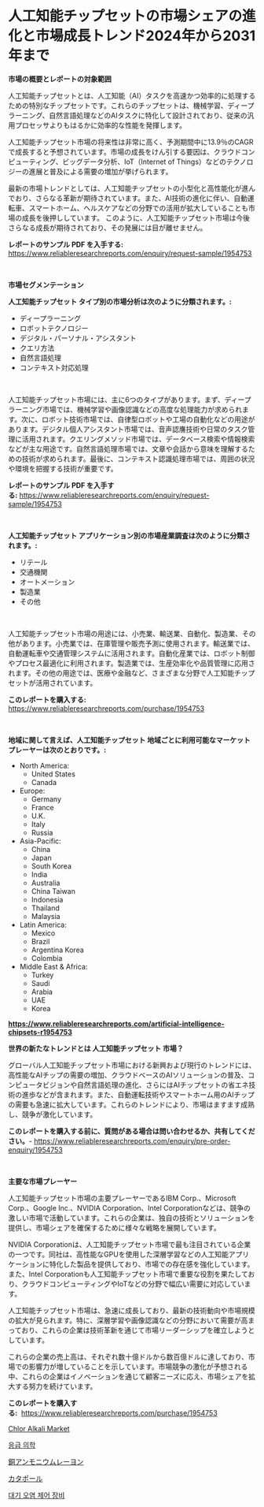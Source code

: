 <p><h1>人工知能チップセットの市場シェアの進化と市場成長トレンド2024年から2031年まで</h1></p><p><strong>市場の概要とレポートの対象範囲</strong></p>
<p><p>人工知能チップセットとは、人工知能（AI）タスクを高速かつ効率的に処理するための特別なチップセットです。これらのチップセットは、機械学習、ディープラーニング、自然言語処理などのAIタスクに特化して設計されており、従来の汎用プロセッサよりもはるかに効率的な性能を発揮します。</p><p>人工知能チップセット市場の将来性は非常に高く、予測期間中に13.9％のCAGRで成長すると予想されています。市場の成長をけん引する要因は、クラウドコンピューティング、ビッグデータ分析、IoT（Internet of Things）などのテクノロジーの進展と普及による需要の増加が挙げられます。</p><p>最新の市場トレンドとしては、人工知能チップセットの小型化と高性能化が進んでおり、さらなる革新が期待されています。また、AI技術の進化に伴い、自動運転車、スマートホーム、ヘルスケアなどの分野での活用が拡大していることも市場の成長を後押ししています。  このように、人工知能チップセット市場は今後さらなる成長が期待されており、その発展には目が離せません。</p></p>
<p><strong>レポートのサンプル PDF を入手する:</strong> <a href="https://www.reliableresearchreports.com/enquiry/request-sample/1954753">https://www.reliableresearchreports.com/enquiry/request-sample/1954753</a></p>
<p>&nbsp;</p>
<p><strong>市場セグメンテーション</strong></p>
<p><strong>人工知能チップセット タイプ別の市場分析は次のように分類されます。:</strong></p>
<p><ul><li>ディープラーニング</li><li>ロボットテクノロジー</li><li>デジタル・パーソナル・アシスタント</li><li>クエリ方法</li><li>自然言語処理</li><li>コンテキスト対応処理</li></ul></p>
<p>&nbsp;</p>
<p><p>人工知能チップセット市場には、主に6つのタイプがあります。まず、ディープラーニング市場では、機械学習や画像認識などの高度な処理能力が求められます。次に、ロボット技術市場では、自律型ロボットや工場の自動化などの用途があります。デジタル個人アシスタント市場では、音声認譍技術や日常のタスク管理に活用されます。クエリングメソッド市場では、データベース検索や情報検索などが主な用途です。自然言語処理市場では、文章や会話から意味を理解するための技術が求められます。最後に、コンテキスト認識処理市場では、周囲の状況や環境を把握する技術が重要です。</p></p>
<p><strong>レポートのサンプル PDF を入手する:</strong>&nbsp;<a href="https://www.reliableresearchreports.com/enquiry/request-sample/1954753">https://www.reliableresearchreports.com/enquiry/request-sample/1954753</a></p>
<p>&nbsp;</p>
<p><strong> 人工知能チップセット アプリケーション別の市場産業調査は次のように分類されます。:</strong></p>
<p><ul><li>リテール</li><li>交通機関</li><li>オートメーション</li><li>製造業</li><li>その他</li></ul></p>
<p>&nbsp;</p>
<p><p>人工知能チップセット市場の用途には、小売業、輸送業、自動化、製造業、その他があります。小売業では、在庫管理や販売予測に使用されます。輸送業では、自動運転車や交通管理システムに活用されます。自動化産業では、ロボット制御やプロセス最適化に利用されます。製造業では、生産効率化や品質管理に応用されます。その他の用途では、医療や金融など、さまざまな分野で人工知能チップセットが活用されています。</p></p>
<p><strong>このレポートを購入する:</strong>&nbsp; <a href="https://www.reliableresearchreports.com/purchase/1954753">https://www.reliableresearchreports.com/purchase/1954753</a></p>
<p>&nbsp;</p>
<p><strong>地域に関して言えば、人工知能チップセット 地域ごとに利用可能なマーケットプレーヤーは次のとおりです。:</strong></p>
<p><ul>
    <li>
        North America:
        <ul>
            <li>United States</li>
            <li>Canada</li>
        </ul>
    </li>
    <li>
        Europe:
        <ul>
            <li>Germany</li>
            <li>France</li>
            <li>U.K.</li>
            <li>Italy</li>
            <li>Russia</li>
        </ul>
    </li>
    <li>
        Asia-Pacific:
        <ul>
            <li>China</li>
            <li>Japan</li>
            <li>South Korea</li>
            <li>India</li>
            <li>Australia</li>
            <li>China Taiwan</li>
            <li>Indonesia</li>
            <li>Thailand</li>
            <li>Malaysia</li>
        </ul>
    </li>
    <li>
        Latin America:
        <ul>
            <li>Mexico</li>
            <li>Brazil</li>
            <li>Argentina Korea</li>
            <li>Colombia</li>
        </ul>
    </li>
    <li>
        Middle East & Africa:
        <ul>
            <li>Turkey</li>
            <li>Saudi</li>
            <li>Arabia</li>
            <li>UAE</li>
            <li>Korea</li>
        </ul>
    </li>
    </ul></p>
<p><strong><a href="https://www.reliableresearchreports.com/artificial-intelligence-chipsets-r1954753">https://www.reliableresearchreports.com/artificial-intelligence-chipsets-r1954753</a></strong>&nbsp;</p>
<p><strong>世界の新たなトレンドとは 人工知能チップセット 市場？</strong></p>
<p><p>グローバル人工知能チップセット市場における新興および現行のトレンドには、高性能なAIチップの需要の増加、クラウドベースのAIソリューションの普及、コンピュータビジョンや自然言語処理の進化、さらにはAIチップセットの省エネ技術の進歩などが含まれます。また、自動運転技術やスマートホーム用のAIチップの需要も急速に拡大しています。これらのトレンドにより、市場はますます成熟し、競争が激化しています。</p></p>
<p><strong>このレポートを購入する前に、質問がある場合は問い合わせるか、共有してください。</strong>- <a href="https://www.reliableresearchreports.com/enquiry/pre-order-enquiry/1954753">https://www.reliableresearchreports.com/enquiry/pre-order-enquiry/1954753</a></p>
<p>&nbsp;</p>
<p><strong>主要な市場プレーヤー</strong></p>
<p><p>人工知能チップセット市場の主要プレーヤーであるIBM Corp.、Microsoft Corp.、Google Inc.、NVIDIA Corporation、Intel Corporationなどは、競争の激しい市場で活動しています。これらの企業は、独自の技術とソリューションを提供し、市場シェアを確保するために様々な戦略を展開しています。</p><p>NVIDIA Corporationは、人工知能チップセット市場で最も注目されている企業の一つです。同社は、高性能なGPUを使用した深層学習などの人工知能アプリケーションに特化した製品を提供しており、市場での存在感を強化しています。また、Intel Corporationも人工知能チップセット市場で重要な役割を果たしており、クラウドコンピューティングやIoTなどの分野で幅広い需要に対応しています。</p><p>人工知能チップセット市場は、急速に成長しており、最新の技術動向や市場規模の拡大が見られます。特に、深層学習や画像認識などの分野において需要が高まっており、これらの企業は技術革新を通じて市場リーダーシップを確立しようとしています。</p><p>これらの企業の売上高は、それぞれ数十億ドルから数百億ドルに達しており、市場での影響力が増していることを示しています。市場競争の激化が予想される中、これらの企業はイノベーションを通じて顧客ニーズに応え、市場シェアを拡大する努力を続けています。</p></p>
<p><strong>このレポートを購入する:</strong>&nbsp;&nbsp;<a href="https://www.reliableresearchreports.com/purchase/1954753">https://www.reliableresearchreports.com/purchase/1954753</a></p>
<p><p><a href="https://issuu.com/reportprime-2/docs/chlor-alkali-market-size-2030.pptx_e3272e0c2a1d48">Chlor Alkali Market</a></p><p><a href="https://medium.com/@felipegrrady654556/%EC%9D%91%EA%B8%89%EC%9D%98%ED%95%99-%EC%8B%9C%EC%9E%A5-%EA%B7%9C%EB%AA%A8-%EC%8B%9C%EC%9E%A5-%EC%A0%84%EB%A7%9D-%EB%B0%8F-%EC%8B%9C%EC%9E%A5-%EC%98%88%EC%B8%A1-2024%EB%85%84%EB%B6%80%ED%84%B0-2031%EB%85%84-b61685535fd0">응급 의학</a></p><p><a href="https://medium.com/@rodhoppe07/%E3%82%AB%E3%83%97%E3%83%A9%E3%82%A2%E3%83%B3%E3%83%A2%E3%83%8B%E3%82%A6%E3%83%A0%E3%83%AC%E3%83%BC%E3%83%A8%E3%83%B3%E5%B8%82%E5%A0%B4%E8%A6%8F%E6%A8%A1%E3%81%AF-%E4%B8%96%E7%95%8C%E3%81%AE%E7%94%A3%E6%A5%AD%E3%81%AB%E3%81%8A%E3%81%91%E3%82%8B%E6%9C%80%E9%81%A9%E3%81%AA%E3%83%9E%E3%83%BC%E3%82%B1%E3%83%86%E3%82%A3%E3%83%B3%E3%82%B0%E3%83%81%E3%83%A3%E3%83%B3%E3%83%8D%E3%83%AB%E3%82%92%E7%A4%BA%E3%81%97%E3%81%BE%E3%81%99-70426167e28e">銅アンモニウムレーヨン</a></p><p><a href="https://medium.com/@teridactyl90/%E3%82%AB%E3%82%BF%E3%83%AB%E3%83%9D%E3%83%BC%E3%83%AB%E5%B8%82%E5%A0%B4%E3%81%AE%E3%83%A1%E3%83%88%E3%83%AA%E3%83%83%E3%82%AF%E3%82%B9%E3%81%AE%E8%A7%A3%E8%AA%AD-%E5%B8%82%E5%A0%B4%E3%82%B7%E3%82%A7%E3%82%A2-%E3%83%88%E3%83%AC%E3%83%B3%E3%83%89-%E6%88%90%E9%95%B7%E3%83%91%E3%82%BF%E3%83%BC%E3%83%B3-9eed89552603">カタポール</a></p><p><a href="https://github.com/vsoq0zknh59/Market-Research-Report-List-1/blob/main/712337321775.md">대기 오염 제어 장비</a></p></p>